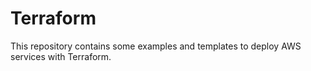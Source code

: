 # Terraform

This repository contains some examples and templates to deploy AWS services with Terraform.

